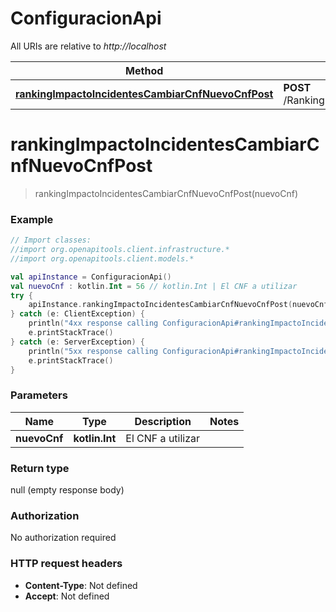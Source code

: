 # ConfiguracionApi

All URIs are relative to *http://localhost*

Method | HTTP request | Description
------------- | ------------- | -------------
[**rankingImpactoIncidentesCambiarCnfNuevoCnfPost**](ConfiguracionApi.md#rankingImpactoIncidentesCambiarCnfNuevoCnfPost) | **POST** /RankingImpactoIncidentes/CambiarCnf/{nuevoCnf} | 


<a name="rankingImpactoIncidentesCambiarCnfNuevoCnfPost"></a>
# **rankingImpactoIncidentesCambiarCnfNuevoCnfPost**
> rankingImpactoIncidentesCambiarCnfNuevoCnfPost(nuevoCnf)



### Example
```kotlin
// Import classes:
//import org.openapitools.client.infrastructure.*
//import org.openapitools.client.models.*

val apiInstance = ConfiguracionApi()
val nuevoCnf : kotlin.Int = 56 // kotlin.Int | El CNF a utilizar
try {
    apiInstance.rankingImpactoIncidentesCambiarCnfNuevoCnfPost(nuevoCnf)
} catch (e: ClientException) {
    println("4xx response calling ConfiguracionApi#rankingImpactoIncidentesCambiarCnfNuevoCnfPost")
    e.printStackTrace()
} catch (e: ServerException) {
    println("5xx response calling ConfiguracionApi#rankingImpactoIncidentesCambiarCnfNuevoCnfPost")
    e.printStackTrace()
}
```

### Parameters

Name | Type | Description  | Notes
------------- | ------------- | ------------- | -------------
 **nuevoCnf** | **kotlin.Int**| El CNF a utilizar |

### Return type

null (empty response body)

### Authorization

No authorization required

### HTTP request headers

 - **Content-Type**: Not defined
 - **Accept**: Not defined

